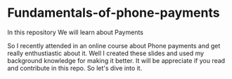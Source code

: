 # Fundamentals-of-phone-payments
In this repository We will learn about Payments

So I recently attended in an online course about Phone payments and get really 
enthustiastic about it. Well I created these slides and used my background knowledge for 
making it better.
It will be appreciate if you read and contribute in this repo.
So let's dive into it.
